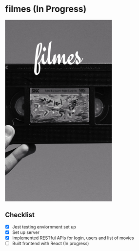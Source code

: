 # filmes (In Progress)

![logo](./filmes.png)

## Checklist

- [x] Jest testing enviornment set up
- [x] Set up server
- [x] Implemented RESTful APIs for login, users and list of movies
- [ ] Built frontend with React (In progress)
